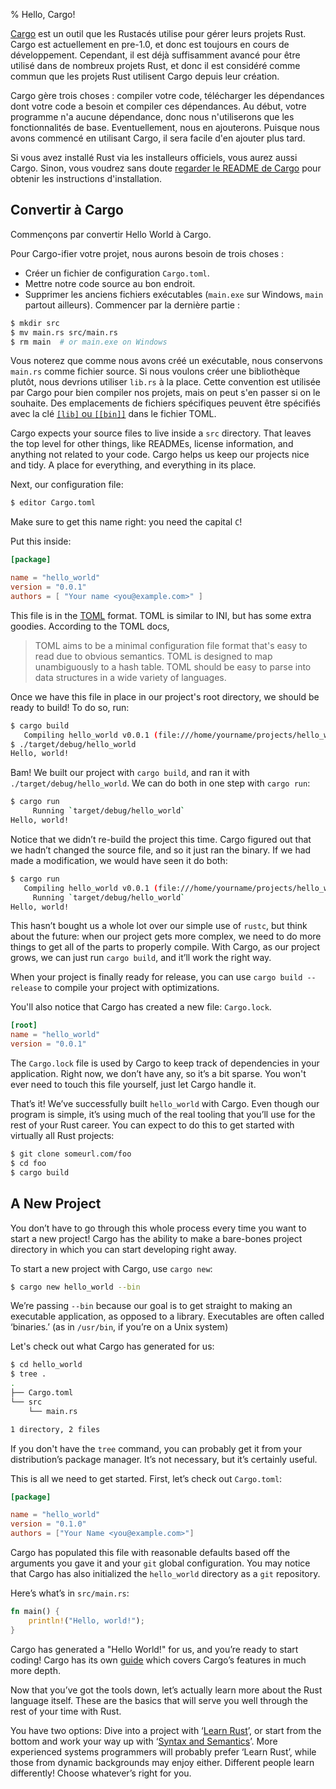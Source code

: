 % Hello, Cargo!

[Cargo][cratesio] est un outil que les Rustacés utilise pour gérer leurs projets
Rust. Cargo est actuellement en pre-1.0, et donc est toujours en cours de
développement. Cependant, il est déjà suffisamment avancé pour être utilisé
dans de nombreux projets Rust, et donc il est considéré comme commun que les
projets Rust utilisent Cargo depuis leur création.

[cratesio]: http://doc.crates.io

Cargo gère trois choses : compiler votre code, télécharger les dépendances dont
votre code a besoin et compiler ces dépendances. Au début, votre programme n'a
aucune dépendance, donc nous n'utiliserons que les fonctionnalités de base.
Eventuellement, nous en ajouterons. Puisque nous avons commencé en utilisant
Cargo, il sera facile d'en ajouter plus tard.

Si vous avez installé Rust via les installeurs officiels, vous aurez aussi
Cargo. Sinon, vous voudrez sans doute [regarder le README de Cargo][cargoreadme]
pour obtenir les instructions d'installation.

[cargoreadme]: https://github.com/rust-lang/cargo#installing-cargo-from-nightlies

## Convertir à Cargo

Commençons par convertir Hello World à Cargo.

Pour Cargo-ifier votre projet, nous aurons besoin de trois choses :
 * Créer un fichier de configuration `Cargo.toml`.
 * Mettre notre code source au bon endroit.
 * Supprimer les anciens fichiers exécutables (`main.exe` sur Windows, `main`
partout ailleurs).
Commencer par la dernière partie :

```bash
$ mkdir src
$ mv main.rs src/main.rs
$ rm main  # or main.exe on Windows
```

Vous noterez que comme nous avons créé un exécutable, nous conservons `main.rs`
comme fichier source. Si nous voulons créer une bibliothèque plutôt, nous
devrions utiliser `lib.rs` à la place. Cette convention est utilisée par Cargo
pour bien compiler nos projets, mais on peut s'en passer si on le souhaite.
Des emplacements de fichiers spécifiques peuvent être spécifiés avec la clé
[`[lib]` ou `[[bin]]`][crates-custom] dans le fichier TOML.

[crates-custom]: http://doc.crates.io/manifest.html#configuring-a-target

Cargo expects your source files to live inside a `src` directory. That leaves
the top level for other things, like READMEs, license information, and anything
not related to your code. Cargo helps us keep our projects nice and tidy. A
place for everything, and everything in its place.

Next, our configuration file:

```bash
$ editor Cargo.toml
```

Make sure to get this name right: you need the capital `C`!

Put this inside:

```toml
[package]

name = "hello_world"
version = "0.0.1"
authors = [ "Your name <you@example.com>" ]
```

This file is in the [TOML][toml] format. TOML is similar to INI, but has some
extra goodies. According to the TOML docs,

> TOML aims to be a minimal configuration file format that's easy to read due
> to obvious semantics. TOML is designed to map unambiguously to a hash table.
> TOML should be easy to parse into data structures in a wide variety of
> languages.

[toml]: https://github.com/toml-lang/toml

Once we have this file in place in our project's root directory, we should be
ready to build! To do so, run:

```bash
$ cargo build
   Compiling hello_world v0.0.1 (file:///home/yourname/projects/hello_world)
$ ./target/debug/hello_world
Hello, world!
```

Bam! We built our project with `cargo build`, and ran it with
`./target/debug/hello_world`. We can do both in one step with `cargo run`:

```bash
$ cargo run
     Running `target/debug/hello_world`
Hello, world!
```

Notice that we didn’t re-build the project this time. Cargo figured out that
we hadn’t changed the source file, and so it just ran the binary. If we had
made a modification, we would have seen it do both:

```bash
$ cargo run
   Compiling hello_world v0.0.1 (file:///home/yourname/projects/hello_world)
     Running `target/debug/hello_world`
Hello, world!
```

This hasn’t bought us a whole lot over our simple use of `rustc`, but think
about the future: when our project gets more complex, we need to do more
things to get all of the parts to properly compile. With Cargo, as our project
grows, we can just run `cargo build`, and it’ll work the right way.

When your project is finally ready for release, you can use
`cargo build --release` to compile your project with optimizations.

You'll also notice that Cargo has created a new file: `Cargo.lock`.

```toml
[root]
name = "hello_world"
version = "0.0.1"
```

The `Cargo.lock` file is used by Cargo to keep track of dependencies in your application.
Right now, we don’t have any, so it’s a bit sparse. You won't ever need
to touch this file yourself, just let Cargo handle it.

That’s it! We’ve successfully built `hello_world` with Cargo. Even though our
program is simple, it’s using much of the real tooling that you’ll use for the
rest of your Rust career. You can expect to do this to get started with
virtually all Rust projects:

```bash
$ git clone someurl.com/foo
$ cd foo
$ cargo build
```

## A New Project

You don’t have to go through this whole process every time you want to start a
new project! Cargo has the ability to make a bare-bones project directory in
which you can start developing right away.

To start a new project with Cargo, use `cargo new`:

```bash
$ cargo new hello_world --bin
```

We’re passing `--bin` because our goal is to get straight to making an executable application, as opposed to a library. Executables are often called ‘binaries.’ (as in `/usr/bin`, if you’re on a Unix system)

Let's check out what Cargo has generated for us:

```bash
$ cd hello_world
$ tree .
.
├── Cargo.toml
└── src
    └── main.rs

1 directory, 2 files
```

If you don't have the `tree` command, you can probably get it from your
distribution’s package manager. It’s not necessary, but it’s certainly useful.

This is all we need to get started. First, let’s check out `Cargo.toml`:

```toml
[package]

name = "hello_world"
version = "0.1.0"
authors = ["Your Name <you@example.com>"]
```

Cargo has populated this file with reasonable defaults based off the arguments
you gave it and your `git` global configuration. You may notice that Cargo has
also initialized the `hello_world` directory as a `git` repository.

Here’s what’s in `src/main.rs`:

```rust
fn main() {
    println!("Hello, world!");
}
```

Cargo has generated a "Hello World!" for us, and you’re ready to start coding! Cargo
has its own [guide][guide] which covers Cargo’s features in much more depth.

[guide]: http://doc.crates.io/guide.html

Now that you’ve got the tools down, let’s actually learn more about the Rust
language itself. These are the basics that will serve you well through the rest
of your time with Rust.

You have two options: Dive into a project with ‘[Learn Rust][learnrust]’, or
start from the bottom and work your way up with ‘[Syntax and
Semantics][syntax]’. More experienced systems programmers will probably prefer
‘Learn Rust’, while those from dynamic backgrounds may enjoy either. Different
people learn differently! Choose whatever’s right for you.

[learnrust]: learn-rust.html
[syntax]: syntax-and-semantics.html
